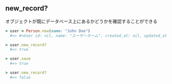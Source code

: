## new_record?
オブジェクトが既にデータベース上にあるかどうかを確認することができる
```rb
> user = Person.new(name: "John Doe")
  #=> #<User id: nil, name: "ユーザーネーム", created_at: nil, updated_at: nil>

> user.new_record?
  #=> true

> user.save
  #=> true

> user.new_record?
  #=> false
```
